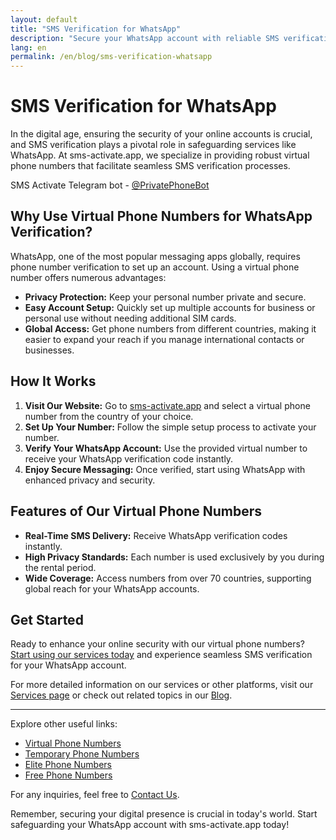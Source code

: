 ```yaml
---
layout: default
title: "SMS Verification for WhatsApp"
description: "Secure your WhatsApp account with reliable SMS verification services."
lang: en
permalink: /en/blog/sms-verification-whatsapp
---
```


# SMS Verification for WhatsApp

In the digital age, ensuring the security of your online accounts is crucial, and SMS verification plays a pivotal role in safeguarding services like WhatsApp. At sms-activate.app, we specialize in providing robust virtual phone numbers that facilitate seamless SMS verification processes.

SMS Activate Telegram bot - [@PrivatePhoneBot](https://t.me/PrivatePhoneBot)

## Why Use Virtual Phone Numbers for WhatsApp Verification?

WhatsApp, one of the most popular messaging apps globally, requires phone number verification to set up an account. Using a virtual phone number offers numerous advantages:

- **Privacy Protection:** Keep your personal number private and secure.
- **Easy Account Setup:** Quickly set up multiple accounts for business or personal use without needing additional SIM cards.
- **Global Access:** Get phone numbers from different countries, making it easier to expand your reach if you manage international contacts or businesses.

## How It Works

1. **Visit Our Website:** Go to [sms-activate.app](https://sms-activate.app) and select a virtual phone number from the country of your choice.
2. **Set Up Your Number:** Follow the simple setup process to activate your number.
3. **Verify Your WhatsApp Account:** Use the provided virtual number to receive your WhatsApp verification code instantly.
4. **Enjoy Secure Messaging:** Once verified, start using WhatsApp with enhanced privacy and security.

## Features of Our Virtual Phone Numbers

- **Real-Time SMS Delivery:** Receive WhatsApp verification codes instantly.
- **High Privacy Standards:** Each number is used exclusively by you during the rental period.
- **Wide Coverage:** Access numbers from over 70 countries, supporting global reach for your WhatsApp accounts.

## Get Started

Ready to enhance your online security with our virtual phone numbers? [Start using our services today](https://sms-activate.app/get-started) and experience seamless SMS verification for your WhatsApp account.

For more detailed information on our services or other platforms, visit our [Services page](/services) or check out related topics in our [Blog](/blog).

---

Explore other useful links:
- [Virtual Phone Numbers](/virtual-phone-numbers)
- [Temporary Phone Numbers](/temporary-phone-numbers)
- [Elite Phone Numbers](/elite-phone-numbers)
- [Free Phone Numbers](/free-phone-numbers)

For any inquiries, feel free to [Contact Us](/contact).

Remember, securing your digital presence is crucial in today's world. Start safeguarding your WhatsApp account with sms-activate.app today!
